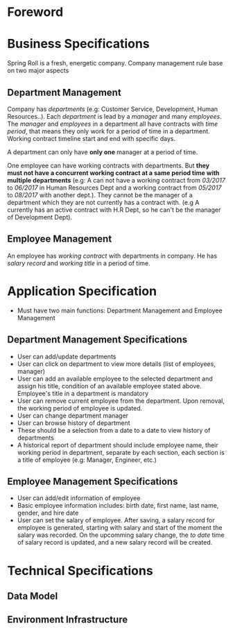 # Foreword

# Business Specifications
Spring Roll is a fresh, energetic company. Company management rule base on two major aspects
## Department Management
Company has _departments_ (e.g: Customer Service, Development, Human Resources..). Each _department_ is lead by a _manager_ and many _employees_. The _manager_ and _employees_ in a department all have contracts with _time period_, that means they only work for a period of time in a department. Working contract timeline start and end with specific days.

A department can only have **only one** manager at a period of time.

One employee can have working contracts with departments. But **they must not have a concurrent working contract at a same period time with multiple departments** (e.g: A can not have a working contract from _03/2017_ to _06/2017_ in Human Resources Dept and a working contract from _05/2017_ to _08/2017_ with another dept.). They cannot be the manager of a department which they are not currently has a contract with. (e.g A currently has an active contract with H.R Dept, so he can't be the manager of Development Dept).

## Employee Management
An employee has _working contract_ with departments in company. He has _salary record_ and _working title_ in a period of time.

# Application Specification
- Must have two main functions: Department Management and Employee Management
## Department Management Specifications
- User can add/update departments
- User can click on department to view more details (list of employees, manager)
- User can add an available employee to the selected department and assign his title, condition of an available employee stated above. Employee's title in a department is mandatory
- User can remove current employee from the department. Upon removal, the working period of employee is updated.
- User can change department manager
- User can browse history of department
- These should be a selection from a date to a date to view history of departments
- A historical report of department should include employee name, their working period in department,
separate by each section, each section is a title of employee (e.g: Manager, Engineer, etc.)
## Employee Management Specifications
- User can add/edit information of employee
- Basic employee information includes: birth date, first name, last name, gender, and hire date
- User can set the salary of employee. After saving, a salary record for employee is generated, starting with salary and start of the moment the salary was recorded. On the upcomming salary change, the _to date_ time of salary record is updated, and a new salary record will be created.

# Technical Specifications
## Data Model

## Environment Infrastructure
